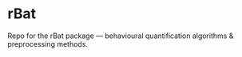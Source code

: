 # rBat
Repo for the rBat package — behavioural quantification algorithms &amp; preprocessing methods.

